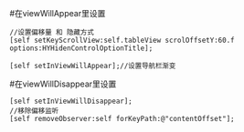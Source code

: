 
   #在viewWillAppear里设置
    
    //设置偏移量 和 隐藏方式
    [self setKeyScrollView:self.tableView scrolOffsetY:60.f options:HYHidenControlOptionTitle];
    
    [self setInViewWillAppear];//设置导航栏渐变
   #在viewWillDisappear里设置
      
    [self setInViewWillDisappear];
    //移除偏移监听
    [self removeObserver:self forKeyPath:@"contentOffset"];
